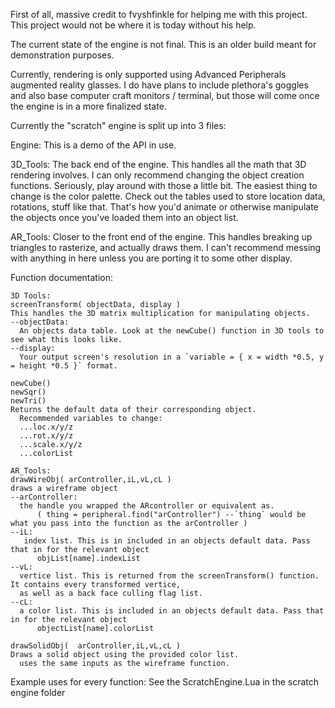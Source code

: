First of all, massive credit to fvyshfinkle for helping me with this project. This project would not be where it is today without his help.

The current state of the engine is not final. This is an older build meant for demonstration purposes.

Currently, rendering is only supported using Advanced Peripherals augmented reality glasses. I do have plans to include plethora's goggles and also base computer craft monitors / terminal, but those will come once the engine is in a more finalized state.

Currently the "scratch" engine is split up into 3 files:

Engine: This is a demo of the API in use.

3D_Tools: The back end of the engine. This handles all the math that 3D rendering involves. I can only recommend changing the object creation functions. Seriously, play around
  with those a little bit. The easiest thing to change is the color palette. Check out the tables used to store location data, rotations, stuff like that. That's how
  you'd animate or otherwise manipulate the objects once you've loaded them into an object list.
  
AR_Tools: Closer to the front end of the engine. This handles breaking up triangles to rasterize, and actually draws them. I can't recommend messing with anything in here
  unless you are porting it to some other display.
  
Function documentation:
```
3D Tools:
screenTransform( objectData, display )
This handles the 3D matrix multiplication for manipulating objects. 
--objectData:
  An objects data table. Look at the newCube() function in 3D tools to see what this looks like.
--display:
  Your output screen's resolution in a `variable = { x = width *0.5, y = height *0.5 }` format.
  
newCube()
newSqr()
newTri()
Returns the default data of their corresponding object.
  Recommended variables to change:
  ...loc.x/y/z
  ...rot.x/y/z
  ...scale.x/y/z
  ...colorList
  
AR_Tools:
drawWireObj( arController,iL,vL,cL )
draws a wireframe object
--arController:
  the handle you wrapped the ARcontroller or equivalent as.
      ( thing = peripheral.find("arController") --`thing` would be what you pass into the function as the arController )
--iL:
   index list. This is in included in an objects default data. Pass that in for the relevant object
      objList[name].indexList
--vL:
  vertice list. This is returned from the screenTransform() function. It contains every transformed vertice, 
  as well as a back face culling flag list.
--cL:
  a color list. This is included in an objects default data. Pass that in for the relevant object
      objectList[name].colorList

drawSolidObj(  arController,iL,vL,cL )
Draws a solid object using the provided color list.
  uses the same inputs as the wireframe function.
  ```
Example uses for every function:
See the ScratchEngine.Lua in the scratch engine folder
